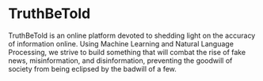 # TruthBeTold
TruthBeTold is an online platform devoted to shedding 
light on the accuracy of information online. 
Using Machine Learning and Natural Language Processing, 
we strive to build something that will combat the rise 
of fake news, misinformation, and disinformation, preventing the goodwill of society from being 
eclipsed by the badwill of a few.




